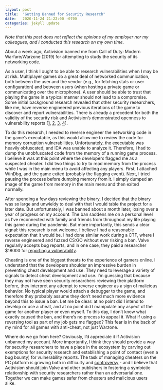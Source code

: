 ```yaml
---
layout: post
title:  "Getting Banned for Security Research"
date:   2020-11-24 21:22:00 -0700
categories: jekyll update
---
```

*Note that this post does not reflect the opinions of my employer nor my colleagues, and I conducted this research on my own time.*

About a week ago, Activision banned me from Call of Duty: Modern Warfare/Warzone (2019) for attempting to study the security of its networking code.

As a user, I think I ought to be able to research vulnerabilities when I may be at risk. Multiplayer games do a great deal of networked communication, both between the user and the vendor (e.g., for fetching stats or user configuration) and between users (when hosting a private game or communicating over the microphone). A user should be able to trust that playing the game in a typical manner should not lead to a compromise. Some initial background research revealed that other security researchers, like me, have reverse engineered previous iterations of the game to discover and report vulnerabilities. There is already a precedent for both the validity of the security risk and Activision’s demonstrated openness to vulnerability reports [[1](https://cve.mitre.org/cgi-bin/cvename.cgi?name=CVE-2018-20817), [2](https://cve.mitre.org/cgi-bin/cvename.cgi?name=CVE-2018-10718), [3](https://github.com/momo5502/cod-exploits/tree/master/huffman), [4](https://github.com/momo5502/cod-exploits/tree/master/steam-auth)].

To do this research, I needed to reverse engineer the networking code in the game’s executable, as this would allow me to review the code for memory corruption vulnerabilities. Unfortunately, the executable was heavily obfuscated, and IDA was unable to analyze it. Therefore, I had to dump the unobfuscated code from the memory of a running game process. I believe it was at this point where the developers flagged me as a suspected cheater. I did two things to try to read memory from the process while I was in the main menu to avoid affecting any players. First, I attached WinDbg, and the game exited (probably the flagging event). Next, I tried pausing the process before dumping memory from it. I simply dumped an image of the game from memory in the main menu and then exited normally.

After spending a few days reviewing the binary, I decided that the binary was so large and unwieldy to deal with that I would table the project for a later date. But unfortunately, I was banned about a month later, losing over a year of progress on my account. The ban saddens me on a personal level as I’ve reconnected with family and friends from throughout my life playing this game during the pandemic. But more importantly, this sends a clear signal: this research is not welcome. I believe I had a reasonable expectation that it would be. I had done similar work during a CTF, where I reverse engineered and fuzzed CS:GO without ever risking a ban. Valve regularly accepts bug reports, and in one case, they paid a researcher $18000 for [reporting a vulnerability](https://hackerone.com/reports/470520).

Cheating is one of the biggest threats to the experience of gamers online. I understand that the developers shoulder an impressive burden in preventing cheat development and use. They need to leverage a variety of signals to detect cheat development and use. I’m guessing that because they may not have seen security researchers reviewing their platform before, they interpret any attempt to reverse engineer as a sign of malicious behavior. No typical player would attach a debugger to the game, and therefore they probably assume they don’t need much more evidence beyond this to issue a ban. Let me be clear: at no point did I intend to develop or use a cheat, and at no point did I manipulate any aspect of the game for another player or even myself. To this day, I don’t know what exactly caused the ban, and there’s no process to appeal it. What if using a reversing tool as part of my job gets me flagged? This fear is in the back of my mind for all games with anti-cheat, not just Warzone.

Where do we go from here? Obviously, I’d appreciate it if Activision unbanned my account. More importantly, I think they should provide a way for security researchers to have a place in the ecosystem by carving out exemptions for security research and establishing a point of contact (even a bug bounty) for vulnerability reports. The task of managing cheaters on the PC platform is growing both in difficulty and [controversy](https://www.pcgamer.com/the-controversy-over-riots-vanguard-anti-cheat-software-explained/) - and I believe that Activision should join Valve and other publishers in fostering a symbiotic relationship with security researchers rather than an adversarial one. Together we can make games safer from cheaters and malicious users alike.
